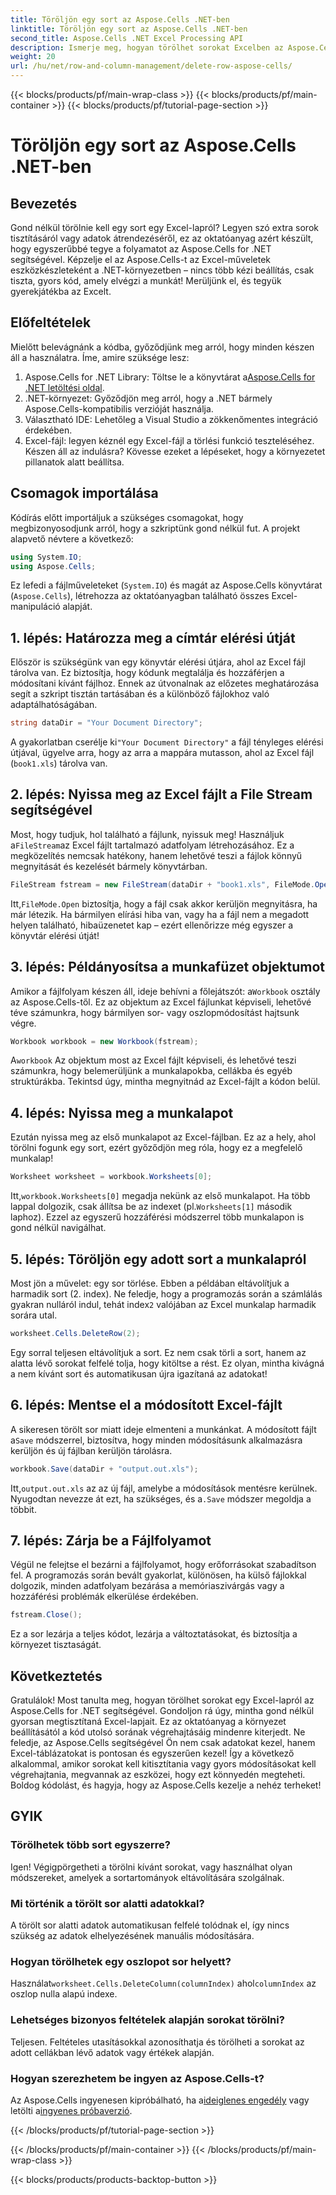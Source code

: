 ```yaml
---
title: Töröljön egy sort az Aspose.Cells .NET-ben
linktitle: Töröljön egy sort az Aspose.Cells .NET-ben
second_title: Aspose.Cells .NET Excel Processing API
description: Ismerje meg, hogyan törölhet sorokat Excelben az Aspose.Cells for .NET segítségével. Ez a lépésenkénti útmutató az előfeltételeket, a kódimportálást és a zökkenőmentes adatmanipuláció részletes áttekintését tartalmazza.
weight: 20
url: /hu/net/row-and-column-management/delete-row-aspose-cells/
---
```


{{< blocks/products/pf/main-wrap-class >}}
{{< blocks/products/pf/main-container >}}
{{< blocks/products/pf/tutorial-page-section >}}

# Töröljön egy sort az Aspose.Cells .NET-ben

## Bevezetés
Gond nélkül törölnie kell egy sort egy Excel-lapról? Legyen szó extra sorok tisztításáról vagy adatok átrendezéséről, ez az oktatóanyag azért készült, hogy egyszerűbbé tegye a folyamatot az Aspose.Cells for .NET segítségével. Képzelje el az Aspose.Cells-t az Excel-műveletek eszközkészleteként a .NET-környezetben – nincs több kézi beállítás, csak tiszta, gyors kód, amely elvégzi a munkát! Merüljünk el, és tegyük gyerekjátékba az Excelt.
## Előfeltételek
Mielőtt belevágnánk a kódba, győződjünk meg arról, hogy minden készen áll a használatra. Íme, amire szüksége lesz:
1.  Aspose.Cells for .NET Library: Töltse le a könyvtárat a[Aspose.Cells for .NET letöltési oldal](https://releases.aspose.com/cells/net/).  
2. .NET-környezet: Győződjön meg arról, hogy a .NET bármely Aspose.Cells-kompatibilis verzióját használja.
3. Választható IDE: Lehetőleg a Visual Studio a zökkenőmentes integráció érdekében.
4. Excel-fájl: legyen kéznél egy Excel-fájl a törlési funkció teszteléséhez.
Készen áll az indulásra? Kövesse ezeket a lépéseket, hogy a környezetet pillanatok alatt beállítsa.
## Csomagok importálása
Kódírás előtt importáljuk a szükséges csomagokat, hogy megbizonyosodjunk arról, hogy a szkriptünk gond nélkül fut. A projekt alapvető névtere a következő:
```csharp
using System.IO;
using Aspose.Cells;
```
Ez lefedi a fájlműveleteket (`System.IO`) és magát az Aspose.Cells könyvtárat (`Aspose.Cells`), létrehozza az oktatóanyagban található összes Excel-manipuláció alapját.
## 1. lépés: Határozza meg a címtár elérési útját
Először is szükségünk van egy könyvtár elérési útjára, ahol az Excel fájl tárolva van. Ez biztosítja, hogy kódunk megtalálja és hozzáférjen a módosítani kívánt fájlhoz. Ennek az útvonalnak az előzetes meghatározása segít a szkript tisztán tartásában és a különböző fájlokhoz való adaptálhatóságában.
```csharp
string dataDir = "Your Document Directory";
```
 A gyakorlatban cserélje ki`"Your Document Directory"` a fájl tényleges elérési útjával, ügyelve arra, hogy az arra a mappára mutasson, ahol az Excel fájl (`book1.xls`) tárolva van.
## 2. lépés: Nyissa meg az Excel fájlt a File Stream segítségével
 Most, hogy tudjuk, hol található a fájlunk, nyissuk meg! Használjuk a`FileStream`az Excel fájlt tartalmazó adatfolyam létrehozásához. Ez a megközelítés nemcsak hatékony, hanem lehetővé teszi a fájlok könnyű megnyitását és kezelését bármely könyvtárban.
```csharp
FileStream fstream = new FileStream(dataDir + "book1.xls", FileMode.Open);
```
 Itt,`FileMode.Open` biztosítja, hogy a fájl csak akkor kerüljön megnyitásra, ha már létezik. Ha bármilyen elírási hiba van, vagy ha a fájl nem a megadott helyen található, hibaüzenetet kap – ezért ellenőrizze még egyszer a könyvtár elérési útját!
## 3. lépés: Példányosítsa a munkafüzet objektumot
 Amikor a fájlfolyam készen áll, ideje behívni a főlejátszót: a`Workbook` osztály az Aspose.Cells-től. Ez az objektum az Excel fájlunkat képviseli, lehetővé téve számunkra, hogy bármilyen sor- vagy oszlopmódosítást hajtsunk végre.
```csharp
Workbook workbook = new Workbook(fstream);
```
 A`workbook` Az objektum most az Excel fájlt képviseli, és lehetővé teszi számunkra, hogy belemerüljünk a munkalapokba, cellákba és egyéb struktúrákba. Tekintsd úgy, mintha megnyitnád az Excel-fájlt a kódon belül.
## 4. lépés: Nyissa meg a munkalapot
Ezután nyissa meg az első munkalapot az Excel-fájlban. Ez az a hely, ahol törölni fogunk egy sort, ezért győződjön meg róla, hogy ez a megfelelő munkalap!
```csharp
Worksheet worksheet = workbook.Worksheets[0];
```
 Itt,`workbook.Worksheets[0]` megadja nekünk az első munkalapot. Ha több lappal dolgozik, csak állítsa be az indexet (pl.`Worksheets[1]` második laphoz). Ezzel az egyszerű hozzáférési módszerrel több munkalapon is gond nélkül navigálhat.
## 5. lépés: Töröljön egy adott sort a munkalapról
 Most jön a művelet: egy sor törlése. Ebben a példában eltávolítjuk a harmadik sort (2. index). Ne feledje, hogy a programozás során a számlálás gyakran nulláról indul, tehát index`2` valójában az Excel munkalap harmadik sorára utal.
```csharp
worksheet.Cells.DeleteRow(2);
```
Egy sorral teljesen eltávolítjuk a sort. Ez nem csak törli a sort, hanem az alatta lévő sorokat felfelé tolja, hogy kitöltse a rést. Ez olyan, mintha kivágná a nem kívánt sort és automatikusan újra igazítaná az adatokat!
## 6. lépés: Mentse el a módosított Excel-fájlt
 A sikeresen törölt sor miatt ideje elmenteni a munkánkat. A módosított fájlt a`Save` módszerrel, biztosítva, hogy minden módosításunk alkalmazásra kerüljön és új fájlban kerüljön tárolásra.
```csharp
workbook.Save(dataDir + "output.out.xls");
```
 Itt,`output.out.xls` az az új fájl, amelybe a módosítások mentésre kerülnek. Nyugodtan nevezze át ezt, ha szükséges, és a`.Save` módszer megoldja a többit.
## 7. lépés: Zárja be a Fájlfolyamot
Végül ne felejtse el bezárni a fájlfolyamot, hogy erőforrásokat szabadítson fel. A programozás során bevált gyakorlat, különösen, ha külső fájlokkal dolgozik, minden adatfolyam bezárása a memóriaszivárgás vagy a hozzáférési problémák elkerülése érdekében.
```csharp
fstream.Close();
```
Ez a sor lezárja a teljes kódot, lezárja a változtatásokat, és biztosítja a környezet tisztaságát.
## Következtetés
Gratulálok! Most tanulta meg, hogyan törölhet sorokat egy Excel-lapról az Aspose.Cells for .NET segítségével. Gondoljon rá úgy, mintha gond nélkül gyorsan megtisztítaná Excel-lapjait. Ez az oktatóanyag a környezet beállításától a kód utolsó sorának végrehajtásáig mindenre kiterjedt. Ne feledje, az Aspose.Cells segítségével Ön nem csak adatokat kezel, hanem Excel-táblázatokat is pontosan és egyszerűen kezel!
Így a következő alkalommal, amikor sorokat kell kitisztítania vagy gyors módosításokat kell végrehajtania, megvannak az eszközei, hogy ezt könnyedén megteheti. Boldog kódolást, és hagyja, hogy az Aspose.Cells kezelje a nehéz terheket!
## GYIK
### Törölhetek több sort egyszerre?  
Igen! Végigpörgetheti a törölni kívánt sorokat, vagy használhat olyan módszereket, amelyek a sortartományok eltávolítására szolgálnak.
### Mi történik a törölt sor alatti adatokkal?  
A törölt sor alatti adatok automatikusan felfelé tolódnak el, így nincs szükség az adatok elhelyezésének manuális módosítására.
### Hogyan törölhetek egy oszlopot sor helyett?  
 Használat`worksheet.Cells.DeleteColumn(columnIndex)` ahol`columnIndex` az oszlop nulla alapú indexe.
### Lehetséges bizonyos feltételek alapján sorokat törölni?  
Teljesen. Feltételes utasításokkal azonosíthatja és törölheti a sorokat az adott cellákban lévő adatok vagy értékek alapján.
### Hogyan szerezhetem be ingyen az Aspose.Cells-t?  
 Az Aspose.Cells ingyenesen kipróbálható, ha a[ideiglenes engedély](https://purchase.aspose.com/temporary-license/) vagy letölti a[ingyenes próbaverzió](https://releases.aspose.com/).

{{< /blocks/products/pf/tutorial-page-section >}}

{{< /blocks/products/pf/main-container >}}
{{< /blocks/products/pf/main-wrap-class >}}

{{< blocks/products/products-backtop-button >}}
